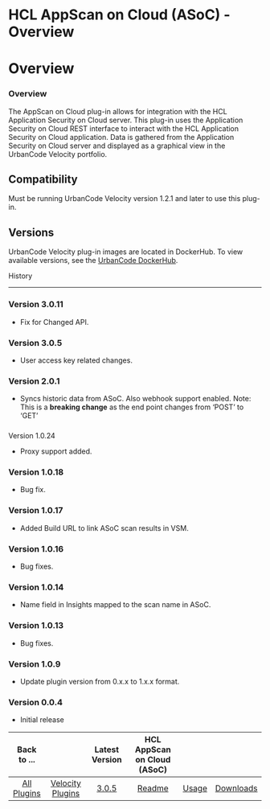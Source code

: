 
HCL AppScan on Cloud (ASoC) - Overview
======================================

# Overview


### Overview



The AppScan on Cloud plug-in allows for integration with the HCL Application Security on Cloud
server. This plug-in uses the Application Security on Cloud REST interface to interact with the HCL Application Security
on Cloud application. Data is gathered from the Application Security on Cloud server and displayed as a graphical view
in the UrbanCode Velocity portfolio.

Compatibility
-------------

Must be running UrbanCode Velocity version 1.2.1
and later to use this plug-in.

Versions
--------

UrbanCode Velocity plug-in images are located in DockerHub. To view
available versions, see the [UrbanCode DockerHub](https://hub.docker.com/r/urbancode/ucv-ext-asoc/tags).

History

-------

### Version 3.0.11

* Fix for Changed API.

### Version 3.0.5

* User access key related changes.

### Version 2.0.1

* Syncs historic data from ASoC.
Also webhook support enabled. Note: This is a **breaking change** as the end point changes from ‘POST’ to ‘GET’

###
Version 1.0.24

* Proxy support added.

### Version 1.0.18

* Bug fix.

### Version 1.0.17

* Added Build URL to
link ASoC scan results in VSM.

### Version 1.0.16

* Bug fixes.

### Version 1.0.14

* Name field in Insights
mapped to the scan name in ASoC.

### Version 1.0.13

* Bug fixes.

### Version 1.0.9

* Update plugin version from
0.x.x to 1.x.x format.

### Version 0.0.4

* Initial release


|Back to ...||Latest Version|HCL AppScan on Cloud (ASoC) |||
| :---: | :---: | :---: | :---: | :---: | :---: |
|[All Plugins](../../index.md)|[Velocity Plugins](../README.md)|[3.0.5](https://raw.githubusercontent.com/UrbanCode/IBM-UCV-PLUGINS/main/files/ucv-ext-asoc/ucv-ext-asoc-3.0.5.tar.zip)|[Readme](README.md)|[Usage](usage.md)|[Downloads](downloads.md)|

